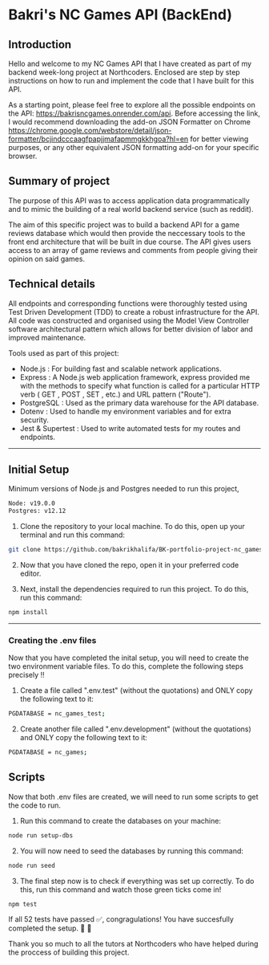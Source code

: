 # Bakri's NC Games API (BackEnd)

## Introduction

Hello and welcome to my NC Games API that I have created as part of my backend week-long project at Northcoders. Enclosed are step by step instructions on how to run and implement the code that I have built for this API. 

As a starting point, please feel free to explore all the possible endpoints on the API: https://bakrisncgames.onrender.com/api. Before accessing the link, I would recommend downloading the add-on JSON Formatter on Chrome https://chrome.google.com/webstore/detail/json-formatter/bcjindcccaagfpapjjmafapmmgkkhgoa?hl=en for better viewing purposes, or any other equivalent JSON formatting add-on for your specific browser.

## Summary of project

The purpose of this API was to access application data programmatically and to mimic the building of a real world backend service (such as reddit).

The aim of this specific project was to build a backend API for a game reviews database which would then provide the neccessary tools to the front end architecture that will be built in due course. The API gives users access to an array of game reviews and comments from people giving their opinion on said games.

## Technical details

All endpoints and corresponding functions were thoroughly tested using Test Driven Development (TDD) to create a robust infrastructure for the API. All code was constructed and organised using the Model View Controller software architectural pattern which allows for better division of labor and improved maintenance.

Tools used as part of this project:

- Node.js : For building fast and scalable network applications.
- Express : A Node.js web application framework, express provided me with the methods to specify what function is called for a particular HTTP verb ( GET , POST , SET , etc.) and URL pattern ("Route").
- PostgreSQL : Used as the primary data warehouse for the API database.
- Dotenv : Used to handle my environment variables and for extra security.
- Jest & Supertest : Used to write automated tests for my routes and endpoints.

---

## Initial Setup

Minimum versions of Node.js and Postgres needed to run this project,

```bash
Node: v19.0.0
Postgres: v12.12
```

1. Clone the repository to your local machine. To do this, open up your terminal and run this command:

```bash
git clone https://github.com/bakrikhalifa/BK-portfolio-project-nc_games.git
```

2. Now that you have cloned the repo, open it in your preferred code editor.

3. Next, install the dependencies required to run this project. To do this, run this command:

```bash
npm install
```

---

### Creating the .env files

Now that you have completed the inital setup, you will need to create the two environment variable files. To do this, complete the following steps precisely :bangbang:

1. Create a file called ".env.test" (without the quotations) and ONLY copy the following text to it:

```bash
PGDATABASE = nc_games_test;
```

2. Create another file called ".env.development" (without the quotations) and ONLY copy the following text to it:

```bash
PGDATABASE = nc_games;
```

## Scripts

Now that both .env files are created, we will need to run some scripts to get the code to run.

1. Run this command to create the databases on your machine:

```bash
node run setup-dbs
```

2. You will now need to seed the databases by running this command:

```bash
node run seed
```

3. The final step now is to check if everything was set up correctly. To do this, run this command and watch those green ticks come in!

```bash
npm test
```

If all 52 tests have passed :white_check_mark:, congragulations! You have succesfully completed the setup. :partying_face:	:tada:

Thank you so much to all the tutors at Northcoders who have helped during the proccess of building this project. 
